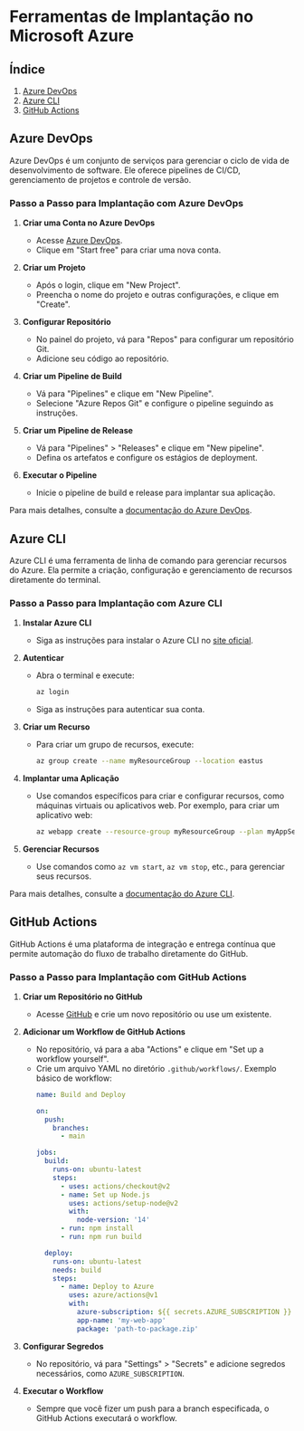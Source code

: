 
# Ferramentas de Implantação no Microsoft Azure

## Índice

1. [Azure DevOps](#azure-devops)
2. [Azure CLI](#azure-cli)
3. [GitHub Actions](#github-actions)

## Azure DevOps

Azure DevOps é um conjunto de serviços para gerenciar o ciclo de vida de desenvolvimento de software. Ele oferece pipelines de CI/CD, gerenciamento de projetos e controle de versão.

### Passo a Passo para Implantação com Azure DevOps

1. **Criar uma Conta no Azure DevOps**
   - Acesse [Azure DevOps](https://dev.azure.com/).
   - Clique em "Start free" para criar uma nova conta.

2. **Criar um Projeto**
   - Após o login, clique em "New Project".
   - Preencha o nome do projeto e outras configurações, e clique em "Create".

3. **Configurar Repositório**
   - No painel do projeto, vá para "Repos" para configurar um repositório Git.
   - Adicione seu código ao repositório.

4. **Criar um Pipeline de Build**
   - Vá para "Pipelines" e clique em "New Pipeline".
   - Selecione "Azure Repos Git" e configure o pipeline seguindo as instruções.

5. **Criar um Pipeline de Release**
   - Vá para "Pipelines" > "Releases" e clique em "New pipeline".
   - Defina os artefatos e configure os estágios de deployment.

6. **Executar o Pipeline**
   - Inicie o pipeline de build e release para implantar sua aplicação.

Para mais detalhes, consulte a [documentação do Azure DevOps](https://docs.microsoft.com/en-us/azure/devops/).

## Azure CLI

Azure CLI é uma ferramenta de linha de comando para gerenciar recursos do Azure. Ela permite a criação, configuração e gerenciamento de recursos diretamente do terminal.

### Passo a Passo para Implantação com Azure CLI

1. **Instalar Azure CLI**
   - Siga as instruções para instalar o Azure CLI no [site oficial](https://docs.microsoft.com/en-us/cli/azure/install-azure-cli).

2. **Autenticar**
   - Abra o terminal e execute:
     ```bash
     az login
     ```
   - Siga as instruções para autenticar sua conta.

3. **Criar um Recurso**
   - Para criar um grupo de recursos, execute:
     ```bash
     az group create --name myResourceGroup --location eastus
     ```

4. **Implantar uma Aplicação**
   - Use comandos específicos para criar e configurar recursos, como máquinas virtuais ou aplicativos web. Por exemplo, para criar um aplicativo web:
     ```bash
     az webapp create --resource-group myResourceGroup --plan myAppServicePlan --name myWebApp --runtime "NODE|12-lts"
     ```

5. **Gerenciar Recursos**
   - Use comandos como `az vm start`, `az vm stop`, etc., para gerenciar seus recursos.

Para mais detalhes, consulte a [documentação do Azure CLI](https://docs.microsoft.com/en-us/cli/azure/).

## GitHub Actions

GitHub Actions é uma plataforma de integração e entrega contínua que permite automação do fluxo de trabalho diretamente do GitHub.

### Passo a Passo para Implantação com GitHub Actions

1. **Criar um Repositório no GitHub**
   - Acesse [GitHub](https://github.com/) e crie um novo repositório ou use um existente.

2. **Adicionar um Workflow de GitHub Actions**
   - No repositório, vá para a aba "Actions" e clique em "Set up a workflow yourself".
   - Crie um arquivo YAML no diretório `.github/workflows/`. Exemplo básico de workflow:
     ```yaml
     name: Build and Deploy

     on:
       push:
         branches:
           - main

     jobs:
       build:
         runs-on: ubuntu-latest
         steps:
           - uses: actions/checkout@v2
           - name: Set up Node.js
             uses: actions/setup-node@v2
             with:
               node-version: '14'
           - run: npm install
           - run: npm run build

       deploy:
         runs-on: ubuntu-latest
         needs: build
         steps:
           - name: Deploy to Azure
             uses: azure/actions@v1
             with:
               azure-subscription: ${{ secrets.AZURE_SUBSCRIPTION }}
               app-name: 'my-web-app'
               package: 'path-to-package.zip'
     ```

3. **Configurar Segredos**
   - No repositório, vá para "Settings" > "Secrets" e adicione segredos necessários, como `AZURE_SUBSCRIPTION`.

4. **Executar o Workflow**
   - Sempre que você fizer um push para a branch especificada, o GitHub Actions executará o workflow.